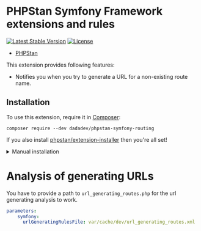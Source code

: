 # PHPStan Symfony Framework extensions and rules

[![Latest Stable Version](https://poser.pugx.org/dadadev/phpstan-symfony-routing/v/stable)](https://packagist.org/packages/dadadev/phpstan-symfony-routing)
[![License](https://poser.pugx.org/dadadev/phpstan-symfony-routing/license)](https://packagist.org/packages/dadadev/phpstan-symfony-routing)

* [PHPStan](https://phpstan.org/)

This extension provides following features:

* Notifies you when you try to generate a URL for a non-existing route name.


## Installation

To use this extension, require it in [Composer](https://getcomposer.org/):

```
composer require --dev dadadev/phpstan-symfony-routing
```

If you also install [phpstan/extension-installer](https://github.com/phpstan/extension-installer) then you're all set!

<details>
  <summary>Manual installation</summary>

If you don't want to use `phpstan/extension-installer`, include extension.neon in your project's PHPStan config:

```
includes:
    - vendor/dadadev/phpstan-symfony-routing/extension.neon
```

To perform framework-specific checks, include also this file:

```
includes:
    - vendor/dadadev/phpstan-symfony-routing/rules.neon
```
</details>

# Analysis of generating URLs

You have to provide a path to `url_generating_routes.php` for the url generating analysis to work.

```yaml
parameters:
    symfony:
      urlGeneratingRulesFile: var/cache/dev/url_generating_routes.xml
```
